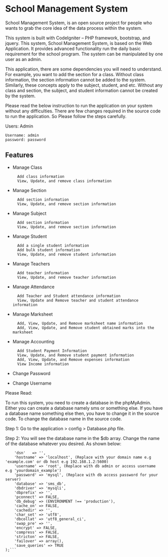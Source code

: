 # School Management System
School Management System, is an open source project for people who wants to grab the core idea of the data process within the system.

This system is built with CodeIgniter – PHP framework, bootstrap, and jquery. This system, School Management System, is based on the Web Application. It provides advanced functionality run the daily basic requirement for the school program. The system can be manipulated by one user as an admin.

This application, there are some dependencies you will need to understand. For example, you want to add the section for a class. Without class information, the section information cannot be added to the system. Similarly, these concepts apply to the subject, student, and etc. Without any class and section, the subject, and student information cannot be created by the system.

Please read the below instruction to run the application on your system without any difficulties. There are few changes required in the source code to run the application. So Please follow the steps carefully.

Users:
    Admin

    Username: admin
    password: password
    
    
## Features

- Manage Class

        Add class information
        View, Update, and remove class information
- Manage Section

        Add section information
        View, Update, and remove section information
- Manage Subject

        Add section information
        View, Update, and remove section information
- Manage Student

        Add a single student information
        Add bulk student information
        View, Update, and remove student information
- Manage Teachers

        Add teacher information
        View, Update, and remove teacher information
- Manage Attendance

        Add Teacher and Student attendance information
        View, Update and Remove teacher and student attendance information
- Manage Marksheet

        Add, View, Update, and Remove marksheet name information
        Add, View, Update, and Remove student obtained marks into the marksheet
- Manage Accounting

        Add Student Payment Information
        View, Update, and Remove student payment information
        Add, View, Update, and Remove expenses information
        View Income information
- Change Password
- Change Username

Please Read:

To run this system, you need to create a database in the phpMyAdmin. Either you can create a database namely sms or something else. If you have a database name something else then, you have to change it in the source code. To change the database name in the source code.

Step 1: Go to the application > config > Database.php file.

Step 2: You will see the database name in the $db array. Change the name of the database whatever you desired. As shown below:

```$db['default'] = array(
    'dsn'   => '',
    'hostname' => 'localhost', (Replace with your domain name e.g 'example.com' or db host e.g 192.168.1.2:5600)
    'username' => 'root', (Replace with db admin or access username e.g 'yourdomain_example')
    'password' => 'mysql', (Replace with db access password for your server)
    'database' => 'sms_db',
    'dbdriver' => 'mysqli',
    'dbprefix' => '',
    'pconnect' => FALSE,
    'db_debug' => (ENVIRONMENT !== 'production'),
    'cache_on' => FALSE,
    'cachedir' => '',
    'char_set' => 'utf8',
    'dbcollat' => 'utf8_general_ci',
    'swap_pre' => '',
    'encrypt' => FALSE,
    'compress' => FALSE,
    'stricton' => FALSE,
    'failover' => array(),
    'save_queries' => TRUE
);```


